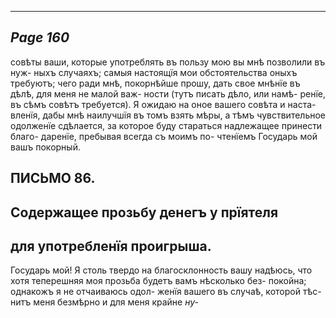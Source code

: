 

---
*Page 160*
---

совѣты ваши, которые употреблять въ пользу мою вы мнѣ позволили въ нуж- ныхъ случаяхъ; самыя настоящїя мои обстоятельства оныхъ требуютъ; чего ради мнѣ, покорнѣйше прошу, дать свое мнѣнїе въ дѣлѣ, для меня не малой важ- ности (тутъ писать дѣло, или намѣ- ренїе, въ сѣмъ совѣтъ требуется). Я ожидаю на оное вашего совѣта и наста- вленїя, дабы мнѣ наилучшїя въ томъ взять мѣры, а тѣмъ чувствительное одолженїе сдѣлается, за которое буду стараться надлежащее принести благо- даренїе, пребывая всегда съ моимъ по- чтенїемъ
Государь мой вашъ покорный.
## ПИСЬМО 86.
## Содержащее прозьбу денегъ у прїятеля
## для употребленїя проигрыша.
Государь мой!
Я столь твердо на благосклонность вашу надѣюсь, что хотя теперешняя моя прозьба будетъ вамъ нѣсколько без- покойна; однакожъ я не отчаиваюсь одол- женїя вашего въ случаѣ, которой тѣс- нитъ меня безмѣрно и для меня крайне
*ну-*